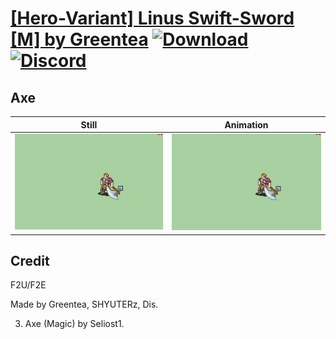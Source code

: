 # [\[Hero-Variant\] Linus Swift-Sword \[M\] by Greentea](./) [![Download](https://img.shields.io/badge/Download--red?style=social&logo=github)](https://minhaskamal.github.io/DownGit/#/home?url=https://github.com/Klokinator/FE-Repo/tree/main/Battle%20Animations%2FInfantry%20-%20(Swd)%20Mercenaries%20and%20Heroes%2F%5BHero-Variant%5D%20Linus%20Swift-Sword%20%5BM%5D%20by%20Greentea%2F3.%20Axe%20(magic)) [![Discord](https://img.shields.io/badge/Discord--blue?style=social&logo=discord)](https://discord.gg/C7VNGnyTPA)

## Axe

| Still | Animation |
| :---: | :-------: |
| ![Axe still](./Axe_000.png) | ![Axe](./Axe.gif) |

## Credit

F2U/F2E

Made by Greentea, SHYUTERz, Dis.

3. Axe (Magic) by Seliost1.
